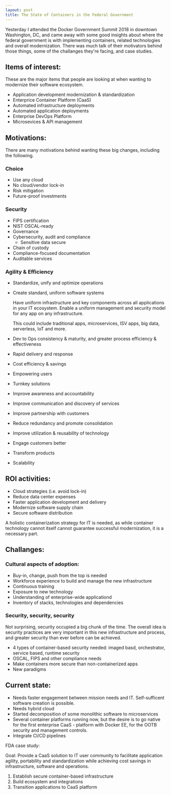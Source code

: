 ```yaml
---
layout: post
title: The State of Containers in the Federal Government
---
```


Yesterday I attended the Docker Government Summit 2018 in downtown Washington, DC, and came away with some good insights about where the federal government is with implementing containers, related technologies and overall modernization. There was much talk of their motivators behind those things, some of the challanges they're facing, and case studies.

## Items of interest:

These are the major items that people are looking at when wanting to modernize their software ecosystem.

- Application development modernization & standardization
- Enterprice Container Platform (CaaS)
- Automated infrastructure deployments
- Automated application deployments
- Enterprise DevOps Platform
- Microsevices & API management

## Motivations:

There are many motivations behind wanting these big changes, including the following.

### Choice 

  - Use any cloud
  - No cloud/vendor lock-in
  - Risk mitigation
  - Future-proof investments

### Security

  - FIPS certification
  - NIST OSCAL-ready
  - Governance
  - Cybersecurity, audit and compliance
    - Sensitive data secure
  - Chain of custody
  - Compliance-focused documentation
  - Auditable services

### Agility & Efficiency

  - Standardize, unify and optimize operations
  - Create standard, uniform software systems

    Have uniform infrastructure and key components across all applications in your IT ecosystem. Enable a uniform management and security model for any app on any infrastructure.

    This could include traditional apps, microservices, ISV apps, big data, serverless, IoT and more.

  - Dev to Ops consistency & maturity, and greater process efficiency & effectiveness
  - Rapid delivery and response
  - Cost efficiency & savings
  - Empowering users
  - Turnkey solutions
  - Improve awareness and accountability
  - Improve communication and discovery of services
  - Improve partnership with customers
  - Reduce redundancy and promote consolidation
  - Improve utilization & reusability of technology
  - Engage customers better
  - Transform products
  - Scalability

## ROI activities:

  - Cloud strategies (i.e. avoid lock-in)
  - Reduce data center expenses
  - Faster application development and delivery
  - Modernize software supply chain
  - Secure software distribution

A holistic containerization strategy for IT is needed, as while container technology cannot itself cannot guarantee successful modernization, it is a necessary part.

## Challanges:

### Cultural aspects of adoption:

- Buy-in, change, push from the top is needed
- Workforce experience to build and manage the new infrastructure
- Continuous training
- Exposure to new technology
- Understanding of enterprise-wide applicationd
- Inventory of stacks, technologies and dependencies

### Security, security, security
  
Not surprising, security occupied a big chunk of the time. The overall idea is security practices are very important in this new infrastructure and process, and greater security than ever before can be achieved.

- 4 types of container-based security needed: imaged basd, orchestrator, service based, runtime security
- OSCAL, FIPS and other compliance needs
- Make containers more secure than non-containerized apps
- New paradigms

## Current state:

- Needs faster engagement between mission needs and IT. Self-sufficent software creation is possible.
- Needs hybrid cloud
- Started decomposition of some monolithic software to microservices
- Several container platforms running now, but the desire is to go native for the first enterprise CaaS - platform with Docker EE, for the OOTB security and management controls.
- Integrate CI/CD pipelines

FDA case study:

Goal: Provide a CaaS solution to IT user community to facilitate application agility, portability and standardization while achieving cost savings in infrastructure, software and operations. 

  1. Establish secure container-based infrastructure
  1. Build ecosystem and integrations
  1. Transition applications to CaaS platform
